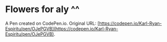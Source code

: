 # Flowers for aly ^^

A Pen created on CodePen.io. Original URL: [https://codepen.io/Karl-Ryan-Espiritu/pen/OJePGVB](https://codepen.io/Karl-Ryan-Espiritu/pen/OJePGVB).

